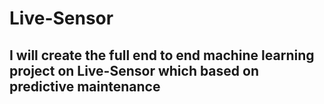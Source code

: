 # Live-Sensor
## I will create the full end to end machine learning project on Live-Sensor which based on predictive maintenance 
